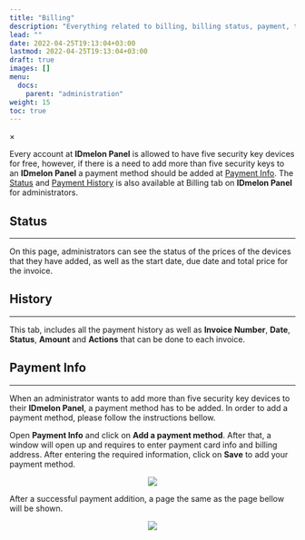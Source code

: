 ```yaml
---
title: "Billing"
description: "Everything related to billing, billing status, payment, total price, invoice, amount, history, actions"
lead: ""
date: 2022-04-25T19:13:04+03:00
lastmod: 2022-04-25T19:13:04+03:00
draft: true
images: []
menu:
  docs:
    parent: "administration"
weight: 15
toc: true
---
```


<div id="_modal" class="modal">
  <span class="close">&times;</span>
  <img class="modal-content" id="img01">
</div>

Every account at **IDmelon Panel** is allowed to have five security key devices for free, however, if there is a need to add more than five security keys to an **IDmelon Panel** a payment method should be added at [Payment Info](#payment-info). The [Status](#status) and [Payment History](#history) is also available at Billing tab on **IDmelon Panel** for administrators. 

## Status

<hr class="hr-line">

On this page, administrators can see the status of the prices of the devices that they have added, as well as the start date, due date and total price for the invoice.

## History

<hr class="hr-line">

This tab, includes all the payment history as well as **Invoice Number**, **Date**, **Status**, **Amount** and **Actions** that 
can be done to each invoice.

## Payment Info

<hr class="hr-line">

When an administrator wants to add more than five security key devices to their **IDmelon Panel**, a payment method has to be added. In order to add a payment method, please follow the instructions bellow.

<div class="step-row-container">
  <div class="step-column bullet-container">
        <div class="bullet"></div>
    </div>
  <div class="card-column">
    <div class="step-text" >
      <div class="card-body">
        <p> Open <span style="font-weight:bold">Payment Info</span> and click on <span style="font-weight:bold">Add a payment method</span>. After that, a window will open up and requires to enter payment card info and billing address. After entering the required information, click on <span style="font-weight:bold">Save</span> to add your payment method. 
        </p>
      </div>
    </div>
  </div>
</div>

<p align="center">
    <img src="/images/vendor/Panel/billing/1.png" class="doc-img-frame">
</p>

<div class="step-row-container">
  <div class="step-column bullet-container">
        <div class="bullet"></div>
    </div>
  <div class="card-column">
    <div class="step-text" >
      <div class="card-body">
        <p>After a successful payment addition, a page the same as the page bellow will be shown.</p>
      </div>
    </div>
  </div>
</div>

<p align="center">
    <img src="/images/vendor/Panel/billing/2.png" class="doc-img-frame">
</p>

